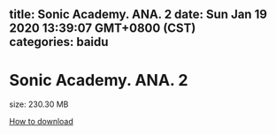 
title: Sonic Academy. ANA. 2
date: Sun Jan 19 2020 13:39:07 GMT+0800 (CST)    
categories: baidu
---

# Sonic Academy. ANA. 2
size: 230.30 MB
 
 

[How to download](https://bpcam.bemobtrk.com/go/2ceec3aa-1ca2-46d6-b9ff-aaa5c184517c?jno=5367)